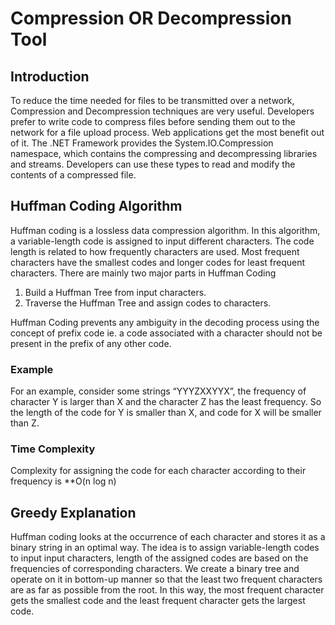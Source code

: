 # Compression OR Decompression Tool
## Introduction

To reduce the time needed for files to be transmitted over a network, Compression and Decompression techniques are very useful. Developers prefer to write code to compress files before sending them out to the network for a file upload process. Web applications get the most benefit out of it. The .NET Framework provides the System.IO.Compression namespace, which contains the compressing and decompressing libraries and streams. Developers can use these types to read and modify the contents of a compressed file.

## Huffman Coding Algorithm

Huffman coding is a lossless data compression algorithm. In this algorithm, a variable-length code is assigned to input different characters. The code length is related to how frequently characters are used. Most frequent characters have the smallest codes and longer codes for least frequent characters.
There are mainly two major parts in Huffman Coding
1) Build a Huffman Tree from input characters.
2) Traverse the Huffman Tree and assign codes to characters.

Huffman Coding prevents any ambiguity in the decoding process using the concept of prefix code ie. a code associated with a character should not be present in the prefix of any other code.

### Example

For an example, consider some strings “YYYZXXYYX”, the frequency of character Y is larger than X and the character Z has the least frequency. So the length of the code for Y is smaller than X, and code for X will be smaller than Z.

### Time Complexity

Complexity for assigning the code for each character according to their frequency is **O(n log n)

## Greedy Explanation
Huffman coding looks at the occurrence of each character and stores it as a binary string in an optimal way. The idea is to assign variable-length codes to input input characters, length of the assigned codes are based on the frequencies of corresponding characters. We create a binary tree and operate on it in bottom-up manner so that the least two frequent characters are as far as possible from the root. In this way, the most frequent character gets the smallest code and the least frequent character gets the largest code.
